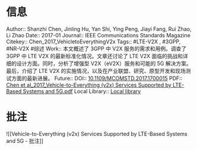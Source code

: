 # 信息
Author:: Shanzhi Chen, Jinling Hu, Yan Shi, Ying Peng, Jiayi Fang, Rui Zhao, Li Zhao
Date:: 2017-01
Journal:: IEEE Communications Standards Magazine
Citekey:: Chen_2017_VehicletoEverythingV2x
Tags:: #LTE-V2X , #3GPP, #NR-V2X #综述 
Work:: 本文概述了 3GPP 中 V2X 服务的需求和用例。调查了 3GPP 中 LTE V2X 的最新标准化情况。文章还讨论了 LTE V2X 面临的挑战和详细的设计方面。同时，分析了增强型 V2X（eV2X）服务和可能的 5G 解决方案。最后，介绍了 LTE V2X 的实施情况，以及在产业联盟、研究、原型开发和现场测试方面的最新进展。
Future:: 
DOI:: [10.1109/MCOMSTD.2017.1700015](https://doi.org/10.1109/MCOMSTD.2017.1700015)
PDF:: [Chen et al_2017_Vehicle-to-Everything (v2x) Services Supported by LTE-Based Systems and 5G.pdf](zotero://open-pdf/library/items/KXURZVH2)
Local Library:: [Local library](zotero://select/items/1_RJ8L6DVM)

# 批注
![[Vehicle-to-Everything (v2x) Services Supported by LTE-Based Systems and 5G - 批注]]